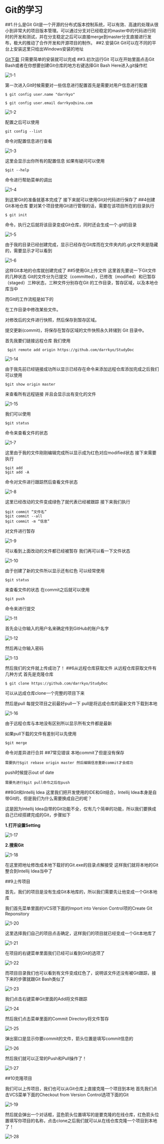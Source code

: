 # Git的学习
##1.什么是Git
   Git是一个开源的分布式版本控制系统，可以有效、高速的处理从很小到非常大的项目版本管理。可以通过分支对已经稳定的master中的代码进行同时的开发和测试，并在分支稳定之后可以直接merge到master分支直接进行发布，极大的推动了合作开发和开源项目的制作。
##2.安装Git
   Git可以在不同的平台上安装这里只给出Windows安装的地址

   [Git下载](http://code.google.com/p/msysgit)
   只需要简单的安装就可以完成
##3.初次运行Git
   可以在开始里面点击Git Bash或者在你想要创建Git仓库的地方右键选择Git Bash Here进入git操作栏

   ![1-1](./pics/1-1.png)

   第一次进入Git时候需要对一些信息进行配置首先是需要对用户信息进行配置

	$ git config user.name "darrkyo" 

	$ git config user.email darrkyo@sina.com

   ![1-2](./pics/1-2.png)

   配置之后可以使用

	git config --list
   命令对配置信息进行查看 

   ![1-3](./pics/1-3.png)

   这里会显示出你所有的配置信息
   如果有疑问可以使用
	
	$git --help
   命令进行帮助菜单的调出

   ![1-4](./pics/1-4.png)

   到这里Git的准备就基本完成了 接下来就可以使用Git对代码进行保存了
##4创建Git本地仓库
   要对某个项目使用Git进行管理的话，需要在该项目所在的目录执行

	$ git init
   命令，执行之后就将该目录变成Git仓库，同时还会生成一个.git的目录

   ![1-5](./pics/1-5.png)

   由于我的目录已经创建完成，显示已经存在Git库而在文件夹内的.git文件夹是隐藏的，需要显示才可以看到

   ![1-6](./pics/1-6.png)

   这样Git本地的仓库就创建完成了
##5使用Git上传文件
   这里首先要说一下Git文件的几种状态
   Git的文件分为‍‍已提交（committed），已修改（modified）和已暂存（staged）三种状态，三种文件分别存在Git 的工作目录，暂存区域，以及本地仓库当中
  
   而Git的工作流程是如下的
   
   在工作目录中修改某些文件。

   对修改后的文件进行快照，然后保存到暂存区域。

   提交更新(commit)，将保存在暂存区域的文件快照永久转储到 Git 目录中。

   首先我要们链接远程仓库 我们使用

	 $git remote add origin https://github.com/darrkyo/StudyDoc
   
 ![1-14](./pics/1-14.png)

   由于我先前已经链接成功所以显示已经存在命令来添加远程仓库添加完成之后我们可以使用
	
	$git show origin master
   来查看所有远程链接 并且会显示出有变化的文件

![1-15](./pics/1-15.png)

   我们可以使用
	
	$git status
   命令来查看文件的状态

   ![1-7](./pics/1-7.png)

   这里由于我的文件刚刚编辑完成所以显示成为红色对应modified状态
   接下来需要执行

	$git add
    $git add -A
   命令对文件进行跟踪然后查看文件状态

   ![1-8](./pics/1-8.png)

   这里已经改动的文件变成绿色了就代表已经被跟踪 接下来我们执行

	$git commit “文件名”
    $git commit --all
    $git commit -m “信息”
   对文件进行暂存

  ![1-9](./pics/1-9.png)

   可以看到上面改动的文件都已经被暂存 我们再可以看一下文件状态

   ![1-10](./pics/1-10.png)

   由于创建了新的文件所以显示还有红色 可以经常使用

	$git status
   来查看文件的状态
   在commit之后就可以使用

	$git push
   命令来进行提交

   ![1-11](./pics/1-11.png)

   首先会让你输入的用户名来确定传到GitHub的账户名字

   ![1-12](./pics/1-12.png)

   然后再让你输入密码

   ![1-13](./pics/1-13.png)

   然后我们的文件就上传成功了！
##6从远程仓库获取文件
   从远程仓库获取文件有几种方式
   首先是克隆仓库
	
	$ git clone https://github.com/darrkyo/StudyDoc
   可以从远成仓库clone一个完整的项目下来
   
   然后是pull 每提交项目之前最好pull一下
   pull是将远成仓库的最新文件下载到本地

   ![1-16](./pics/1-16.png)

   由于远程仓库与本地没有区别所以显示所有文件都是最新
   
   如果pull下载的文件有差别可以先使用

	$git merge
   命令对差异进行合并
##7常见错误
   本地commit了但是没有保存 
   
    需要执行$git rebase origin master 然后编辑信息重新commit才会成功

   push时候提示out of date
 
	需要先进行$git pull命令之后在push

##8Git和Intellij Idea
   这里我们把开发使用的IDE和Git结合，Intellij Idea本身是自带Git的，但是我们为什么需要换成自己的呢？

   这是因为Intellij Idea自带的Git功能不全，仅有几个简单的功能，所以我们要换成自己已经搭建完成的Git，步骤如下

**1.打开设置Setting**

   ![1-17](./pics/1-17.png)

**2.搜索Git**

   ![1-18](./pics/1-18.png)

   在这里把地址修改成本地下载好的Git.exe的目录点解接受
   这样我们就将本地的Git整合到Intellij Idea当中了

##9上传项目

   首先，我们的项目是没有生成Git本地库的，所以我们需要先让他变成一个Git本地库
    
   我们首先菜单里面的VCS项下面的Import into Version Control项的Create Git Reponsitory    

   ![1-20](./pics/1-20.png)

   这里选择我们自己的项目点击确定，这样我们的项目就已经变成一个Git本地库了

   ![1-21](./pics/1-21.png)

   在项目的右键菜单里面我们已经可以看到Git的选项了

   ![1-22](./pics/1-22.png)

   而项目目录我们也可以看到有文件变成红色了，说明该文件还没有被Git跟踪，接下来的步骤就跟Git Bash类似了
   
   ![1-23](./pics/1-23.png)

   我们点击右键菜单Git里面的Add将文件跟踪

   ![1-24](./pics/1-24.png)

   然后我们点击菜单里面的Commit Directory将文件暂存

   ![1-25](./pics/1-25.png)

   弹出窗口是显示你要commit的文件，箭头位置是填写commit信息的

   ![1-26](./pics/1-26.png)

   然后我们就可以正常的Push和Pull操作了！

   ![1-27](./pics/1-27.png)

##10克隆项目

   我们可以上传项目，我们也可以从Git仓库上直接克隆一个项目到本地
   首先我们点击VCS菜单下面的Checkout from Version Control选项下面的Git

   ![1-19](./pics/1-19.png)

   然后就会弹出一个对话框，蓝色箭头位置填写的是要克隆的在线仓库，红色箭头位置填写你项目的名称，点击clone之后我们就可以从在线仓库克隆一个项目到本地了！

   ![1-28](./pics/1-28.png)